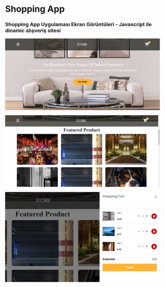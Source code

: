 # Shopping App

### Shopping App Uygulaması Ekran Görüntüleri - Javascript ile dinamic alışveriş sitesi

![home1](https://github.com/busraozdemir0/ShoppingApp/blob/main/images/home1.png)


![home2](https://github.com/busraozdemir0/ShoppingApp/blob/main/images/home2.png)


![alışveriş sepeti](https://github.com/busraozdemir0/ShoppingApp/blob/main/images/shoppingCart.png)
